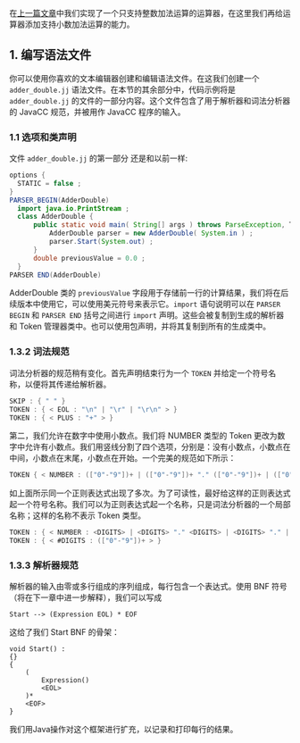 在[上一篇文章](https://smartsi.blog.csdn.net/article/details/143661219)中我们实现了一个只支持整数加法运算的运算器，在这里我们再给运算器添加支持小数加法运算的能力。

## 1. 编写语法文件

你可以使用你喜欢的文本编辑器创建和编辑语法文件。在这我们创建一个 `adder_double.jj` 语法文件。在本节的其余部分中，代码示例将是 `adder_double.jj` 的文件的一部分内容。这个文件包含了用于解析器和词法分析器的 JavaCC 规范，并被用作 JavaCC 程序的输入。

### 1.1 选项和类声明

文件 `adder_double.jj` 的第一部分 还是和以前一样:
```java
options {
  STATIC = false ;
}
PARSER_BEGIN(AdderDouble)
  import java.io.PrintStream ;
  class AdderDouble {
      public static void main( String[] args ) throws ParseException, TokenMgrError, NumberFormatException {
          AdderDouble parser = new AdderDouble( System.in ) ;
          parser.Start(System.out) ;
      }
      double previousValue = 0.0 ;
  }
PARSER END(AdderDouble)
```
AdderDouble 类的 `previousValue` 字段用于存储前一行的计算结果，我们将在后续版本中使用它，可以使用美元符号来表示它。`import` 语句说明可以在 `PARSER BEGIN` 和 `PARSER END` 括号之间进行 `import` 声明。这些会被复制到生成的解析器和 Token 管理器类中。也可以使用包声明，并将其复制到所有的生成类中。

### 1.3.2 词法规范

词法分析器的规范稍有变化。首先声明结束行为一个 `TOKEN` 并给定一个符号名称，以便将其传递给解析器。
```java
SKIP : { " " }
TOKEN : { < EOL : "\n" | "\r" | "\r\n" > }
TOKEN : { < PLUS : "+" > }
```
第二，我们允许在数字中使用小数点。我们将 NUMBER 类型的 Token 更改为数字中允许有小数点。我们用竖线分割了四个选项，分别是：没有小数点，小数点在中间，小数点在末尾，小数点在开始。一个完美的规范如下所示：
```java
TOKEN { < NUMBER : (["0"-"9"])+ | (["0"-"9"])+ "." (["0"-"9"])+ | (["0"-"9"])+ "." | "." (["0"-"9"])+ > }
```
如上面所示同一个正则表达式出现了多次。为了可读性，最好给这样的正则表达式起一个符号名称。我们可以为正则表达式起一个名称，只是词法分析器的一个局部名称；这样的名称不表示 Token 类型。
```java
TOKEN : { < NUMBER : <DIGITS> | <DIGITS> "." <DIGITS> | <DIGITS> "." | "." <DIGITS> > }
TOKEN : { < #DIGITS : (["0"-"9"])+ > }
```

### 1.3.3 解析器规范

解析器的输入由零或多行组成的序列组成，每行包含一个表达式。使用 BNF 符号（将在下一章中进一步解释），我们可以写成
```
Start --> (Expression EOL) * EOF
```
这给了我们 Start BNF 的骨架：
```
void Start() :
{}
{
    (
        Expression()
        <EOL>
    )*
    <EOF>
}
```
我们用Java操作对这个框架进行扩充，以记录和打印每行的结果。
